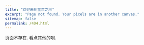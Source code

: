 ```yaml
---
title: "欢迎来到蛮荒之地"
excerpt: "Page not found. Your pixels are in another canvas."
sitemap: false
permalink: /404.html
---
```


页面不存在. 看点其他的呗.
